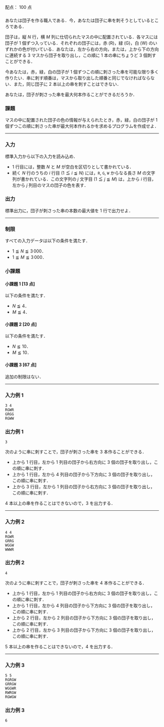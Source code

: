 配点： $100$ 点

###

あなたは団子を作る職人である．今，あなたは団子に串を刺そうとしているところである．

団子は，縦 $N$ 行，横 $M$ 列に仕切られたマスの中に配置されている．各マスには団子が $1$ 個ずつ入っている．それぞれの団子には，赤 (R)，緑 (G)，白 (W) のいずれかの色が付いている．あなたは，左から右の方向，または，上から下の方向に連続する $3$ マスから団子を取り出し，この順に $1$ 本の串にちょうど $3$ 個刺すことができる．

今あなたは，赤，緑，白の団子が $1$ 個ずつこの順に刺さった串を可能な限り多く作りたい．串に刺す順番は，マスから取り出した順番と同じでなければならない．また，同じ団子に $2$ 本以上の串を刺すことはできない．

あなたは，団子が刺さった串を最大何本作ることができるだろうか．

### 課題

マスの中に配置された団子の色の情報が与えられたとき，赤，緑，白の団子が $1$ 個ずつこの順に刺さった串が最大何本作れるかを求めるプログラムを作成せよ．

---

### 入力

標準入力から以下の入力を読み込め．

- $1$ 行目には，整数 $N$ と $M$ が空白を区切りとして書かれている．
- 続く $N$ 行のうちの $i$ 行目 ($1 \leqq i \leqq N$) には，`R`, `G`, `W` からなる長さ $M$ の文字列が書かれている．この文字列の $j$ 文字目 ($1 \leqq j \leqq M$) は，上から $i$ 行目，左から $j$ 列目のマスの団子の色を表す．

### 出力

標準出力に，団子が刺さった串の本数の最大値を $1$ 行で出力せよ．

---

### 制限

すべての入力データは以下の条件を満たす．

- $1 \leqq N \leqq 3\,000$．
- $1 \leqq M \leqq 3\,000$．

### 小課題

#### 小課題 1 [13 点]
以下の条件を満たす．

- $N \leqq 4$．
- $M \leqq 4$．

#### 小課題 2 [20 点]
以下の条件を満たす．

- $N \leqq 10$．
- $M \leqq 10$．

#### 小課題 3 [67 点]
追加の制限はない．

---

### 入力例 1

~~~
3 4
RGWR
GRGG
RGWW
~~~

### 出力例 1

~~~
3
~~~
次のように串に刺すことで，団子が刺さった串を $3$ 本作ることができる．

- 上から $1$ 行目，左から $1$ 列目の団子から右方向に $3$ 個の団子を取り出し，この順に串に刺す．
- 上から $1$ 行目，左から $4$ 列目の団子から下方向に $3$ 個の団子を取り出し，この順に串に刺す．
- 上から $3$ 行目，左から $1$ 列目の団子から右方向に $3$ 個の団子を取り出し，この順に串に刺す．

$4$ 本以上の串を作ることはできないので，$3$ を出力する．

---

### 入力例 2

~~~
4 4
RGWR
GRRG
WGGW
WWWR
~~~

### 出力例 2

~~~
4
~~~

次のように串に刺すことで，団子が刺さった串を $4$ 本作ることができる．

- 上から $1$ 行目，左から $1$ 列目の団子から右方向に $3$ 個の団子を取り出し，この順に串に刺す．
- 上から $1$ 行目，左から $4$ 列目の団子から下方向に $3$ 個の団子を取り出し，この順に串に刺す．
- 上から $2$ 行目，左から $2$ 列目の団子から下方向に $3$ 個の団子を取り出し，この順に串に刺す．
- 上から $2$ 行目，左から $3$ 列目の団子から下方向に $3$ 個の団子を取り出し，この順に串に刺す．

$5$ 本以上の串を作ることはできないので，$4$ を出力する．

---

### 入力例 3

~~~
5 5
RGRGW
GRRGW
WGGWR
RWRGW
RGWGW
~~~

### 出力例 3

~~~
6
~~~
